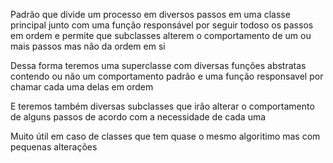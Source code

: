 Padrão que divide um processo em diversos passos em uma classe principal junto com uma função responsável por seguir todoso os passos em ordem e permite que subclasses alterem o comportamento de um ou mais passos mas não da ordem em si

Dessa forma teremos uma superclasse com diversas funções abstratas contendo ou não um comportamento padrão e uma função responsavel por chamar cada uma delas em ordem

E teremos também diversas subclasses que irão alterar o comportamento de alguns passos de acordo com a necessidade de cada uma

Muito útil em caso de classes que tem quase o mesmo algoritimo mas com pequenas alterações
